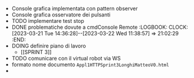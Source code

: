 - Console grafica implementata con pattern observer
- Console grafica osservatore dei pulsanti
- TODO implementare test stop
- DONE problematiche dovute a cmdConsole Remote
  :LOGBOOK:
  CLOCK: [2023-03-21 Tue 14:36:28]--[2023-03-22 Wed 11:38:57] =>  21:02:29
  :END:
- DOING definire piano di lavoro
	- [[SPRINT 3]]
- TODO comunicare con il virtual robot via WS
- formato nome documento `Appl1HTTPSprint3LonghiMatteoV0.html`
-